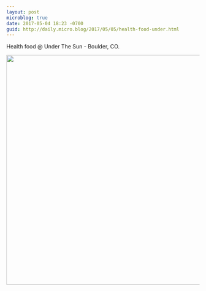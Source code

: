 ```yaml
---
layout: post
microblog: true
date: 2017-05-04 18:23 -0700
guid: http://daily.micro.blog/2017/05/05/health-food-under.html
---
```

Health food @ Under The Sun - Boulder, CO.

<img src="http://daily.micro.blog/uploads/2017/770fc67d70.jpg" width="600" height="600" style="height: auto" />
